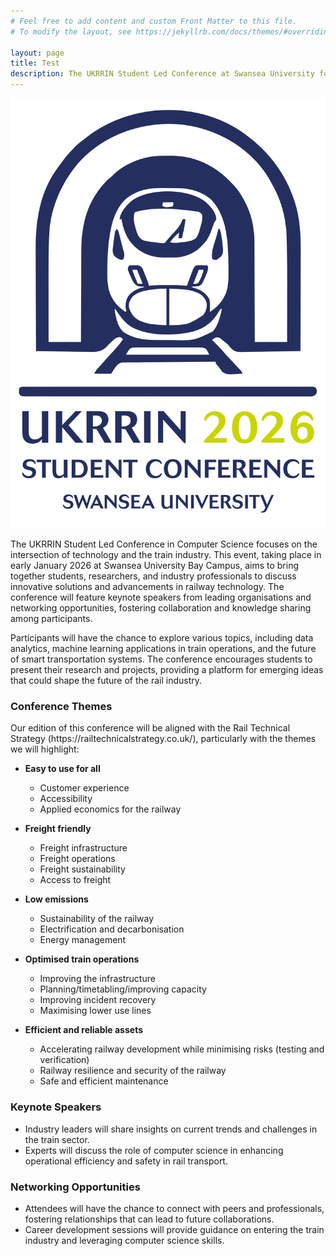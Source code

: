 ```yaml
---
# Feel free to add content and custom Front Matter to this file.
# To modify the layout, see https://jekyllrb.com/docs/themes/#overriding-theme-defaults

layout: page
title: Test
description: The UKRRIN Student Led Conference at Swansea University focuses on innovative solutions in railway technology, featuring keynote speakers, networking opportunities, and discussions on data analytics and smart transportation systems. Join us to explore the future of the train industry and enhance your skills.
---
```



<!-- Hide the default title with CSS -->
<style>
  h1.page-title {
    display: none;
  }
</style>

<img src="images\2026_UKRRIN_background_3.png" alt="UKRRIN Student Conference" style="max-width: 100%; height: auto;">


<p>The UKRRIN Student Led Conference in Computer Science focuses on the intersection of technology and the train industry. This event, taking place in early January 2026 at Swansea University Bay Campus, aims to bring together students, researchers, and industry professionals to discuss innovative solutions and advancements in railway technology. The conference will feature keynote speakers from leading organisations and networking opportunities, fostering collaboration and knowledge sharing among participants.</p>

<p>Participants will have the chance to explore various topics, including data analytics, machine learning applications in train operations, and the future of smart transportation systems. The conference encourages students to present their research and projects, providing a platform for emerging ideas that could shape the future of the rail industry.</p>

<h3>Conference Themes</h3>
Our edition of this conference will be aligned with the Rail Technical Strategy (https://railtechnicalstrategy.co.uk/), particularly with the themes we will highlight:

- **Easy to use for all**
  - Customer experience
  - Accessibility
  - Applied economics for the railway

- **Freight friendly**
  - Freight infrastructure
  - Freight operations
  - Freight sustainability
  - Access to freight

- **Low emissions**
  - Sustainability of the railway
  - Electrification and decarbonisation
  - Energy management

- **Optimised train operations**
  - Improving the infrastructure
  - Planning/timetabling/improving capacity
  - Improving incident recovery
  - Maximising lower use lines

- **Efficient and reliable assets**
  - Accelerating railway development while minimising risks (testing and verification)
  - Railway resilience and security of the railway
  - Safe and efficient maintenance 

<h3>Keynote Speakers</h3>
<ul>
    <li>Industry leaders will share insights on current trends and challenges in the train sector.</li>
    <li>Experts will discuss the role of computer science in enhancing operational efficiency and safety in rail transport.</li>
</ul>

<h3>Networking Opportunities</h3>
<ul>
    <li>Attendees will have the chance to connect with peers and professionals, fostering relationships that can lead to future collaborations.</li>
    <li>Career development sessions will provide guidance on entering the train industry and leveraging computer science skills.</li>
</ul>
